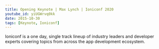 ```yaml
---
title: Opening Keynote | Max Lynch | Ioniconf 2020
youtube_id: yiUGWrvq0kk
date: 2015-10-30
tags: [Keynote, Ioniconf]
---
```


Ioniconf is a one day, single track lineup of industry leaders and developer experts covering topics from across the app development ecosystem.

